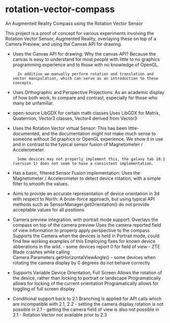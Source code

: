 rotation-vector-compass
=======================
An Augmented Reality Compass using the Rotation Vector Sensor

This project is a proof of concept for various experiments involving the Rotation Vector Sensor, Augmented Reality, overlaying these on top of a Camera Preview, and using the Canvas API for drawing.  

* Uses the Canvas API for drawing:
  	Why the canvas API?  Because the canvas is easy to understand for most people with little to no graphics programming experience and to those with no knowledge of OpenGL.

		In addition we manually perform rotation and translation and vector manipulation, which can serve as an introduction to these concepts.

* Uses Orthographic and Perspective Projections:
		As an academic display of how both work, to compare and contrast, especially for those who many be unfamiliar.

* open-source LibGDX for certain math classes
		Uses LibGDX for Matrix, Quaternion, Vector3 classes, Vector4 derived from Vector3

* Uses the Rotation Vector virtual Sensor:
		This has been little-documented, and the documentation might not make much sense to someone without 3d graphics or OpenGL experience.  We show it in use and in contrast to the typical sensor 
		fusion of Magnetometer / Accelerometer.

		Some devices may not properly implement this, the galaxy tab 10.1 (version 1) does not seem to have a consistent implementation.

* Has a basic, filtered Sensor Fusion implementation:
		Uses the Magnetometer / Accelerometer to detect device rotation, with a simple filter to smooth the values.

* Aims to provide an accurate representation of device orientation in 3d with respect to North:
		A brute-force approach, but using typical API methods such as SensorManager.getOrientation() do not provide acceptable values for all positions

* Camera preview integration, with portrait mode support:
		Overlays the compass on top of the camera preview
		Uses the camera reported field of view information to properly apply perspective to the compass
 	  Supports the Camera when the devices is held in Portrait mode, could find few working examples of this
 	  Employing fixes for known device abberations in the wild.
 		  - some devices report 0 for field of view
 		  - ZTE Blade crashes while calling Camera.Parameters.getHorizontalViewAngle()
 		  - some devices when rotating the camera display by 0 degrees do not behave correctly

* Supports Variable Device Orientation, Full Screen
 	Allows the rotation of the device, rather than locking to portrait or landscape
 	Programatically allows for locking of the current orientation
 	Programatically allows for toggling of full screen display
 
* Conditional support back to 2.1
 	Branching is applied for API calls which are incompatible with 2.1, 2.2
 	  - setting the camera display rotation is not possible in 2.1
 	  - getting the camera field of view is also not possible in 2.1
 	  - Rotation Vector not available prior to 2.3
